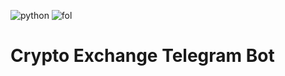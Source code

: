 ![python](https://camo.githubusercontent.com/f95996c5dfea0fa63a3678d93514be246604dc93918132dbb2a7a55a10a4005f/68747470733a2f2f696d672e736869656c64732e696f2f62616467652f707974686f6e2d332e31302d677265656e) ![fol](https://camo.githubusercontent.com/b3cbd87d7f569ed472241676c3f81ffc59eef414351ec6949f89b99a9e4a447e/68747470733a2f2f696d672e736869656c64732e696f2f6769746875622f666f6c6c6f776572732f676573743072626e3f636f6c6f723d76696f6c6574267374796c653d706c6173746963)
# Crypto Exchange Telegram Bot

